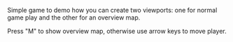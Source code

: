 Simple game to demo how you can create two viewports: one for normal game play and the other for an overview map.

Press "M" to show overview map, otherwise use arrow keys to move player.
